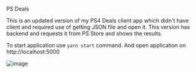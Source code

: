 PS Deals

This is an updated version of my PS4 Deals client app which didn't have client and required use of getting JSON file and open it.
This version has backend and requests it from PS Store and shows the results.

To start application use `yarn start` command. And open application on http://localhost:5000

![image](https://user-images.githubusercontent.com/64709398/209454841-42a2f2fe-16cb-4e8d-953f-7c905793fa1d.png)
